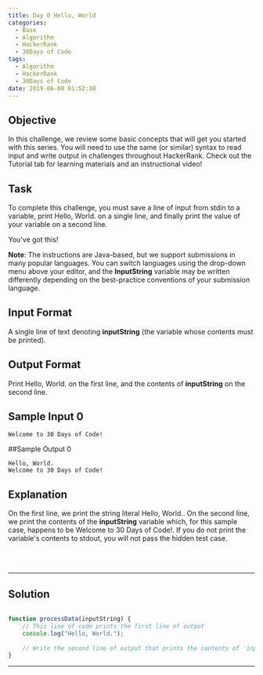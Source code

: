 ```yaml
---
title: Day 0 Hello, World
categories:
  - Base
  - Algorithm
  - HackerRank
  - 30Days of Code
tags:
  - Algorithm
  - HackerRank
  - 30Days of Code
date: 2019-06-08 01:52:38
---
```


## Objective

In this challenge, we review some basic concepts that will get you started with this series. You will need to use the same (or similar) syntax to read input and write output in challenges throughout HackerRank. Check out the Tutorial tab for learning materials and an instructional video!


## Task

To complete this challenge, you must save a line of input from stdin to a variable, print Hello, World. on a single line, and finally print the value of your variable on a second line.

You've got this!

**Note**: The instructions are Java-based, but we support submissions in many popular languages. You can switch languages using the drop-down menu above your editor, and the **InputString** variable may be written differently depending on the best-practice conventions of your submission language.


## Input Format

A single line of text denoting **inputString** (the variable whose contents must be printed).


## Output Format

Print Hello, World. on the first line, and the contents of **inputString** on the second line.


## Sample Input 0

```
Welcome to 30 Days of Code!
```


##Sample Output 0

```
Hello, World. 
Welcome to 30 Days of Code!
```


## Explanation

On the first line, we print the string literal Hello, World.. On the second line, we print the contents of the **inputString** variable which, for this sample case, happens to be Welcome to 30 Days of Code!. If you do not print the variable's contents to stdout, you will not pass the hidden test case.


<br/>
<br/>

---

## Solution

```javascript

function processData(inputString) {
    // This line of code prints the first line of output
    console.log("Hello, World.");
    
    // Write the second line of output that prints the contents of 'inputString' here.
}

```

---
